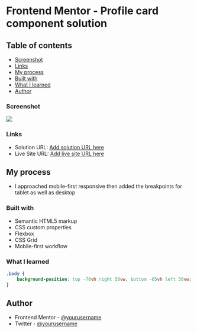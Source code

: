 # Frontend Mentor - Profile card component solution

## Table of contents

-   [Screenshot](#screenshot)
-   [Links](#links)
-   [My process](#my-process)
-   [Built with](#built-with)
-   [What I learned](#what-i-learned)
-   [Author](#author)

### Screenshot

![](assets/images/desktop-preview.jpg)

### Links

-   Solution URL: [Add solution URL here](https://profile-card-by-prince.netlify.app/)
-   Live Site URL: [Add live site URL here](https://github.com/iprinceroyy/profile-card-component)

## My process

-   I approached mobile-first responsive then added the breakpoints for tablet as well as desktop

### Built with

-   Semantic HTML5 markup
-   CSS custom properties
-   Flexbox
-   CSS Grid
-   Mobile-first workflow

### What I learned

```css
.body {
    background-position: top -70vh right 50vw, bottom -65vh left 50vw;
}
```

## Author

-   Frontend Mentor - [@yourusername](https://www.frontendmentor.io/profile/iprinceroyy)
-   Twitter - [@yourusername](https://www.twitter.com/prince_popups)
